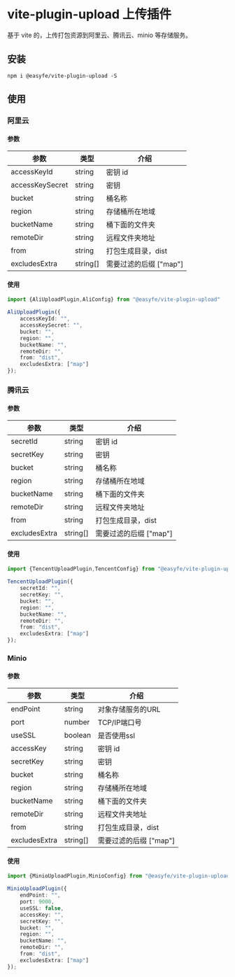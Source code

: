 # vite-plugin-upload 上传插件

基于 vite 的，上传打包资源到阿里云、腾讯云、minio 等存储服务。

## 安装

`npm i @easyfe/vite-plugin-upload -S`

## 使用

### 阿里云

#### 参数

| 参数            | 类型     | 介绍                   |
| --------------- | -------- | ---------------------- |
| accessKeyId     | string   | 密钥 id                |
| accessKeySecret | string   | 密钥                   |
| bucket          | string   | 桶名称                 |
| region          | string   | 存储桶所在地域         |
| bucketName      | string   | 桶下面的文件夹         |
| remoteDir       | string   | 远程文件夹地址         |
| from            | string   | 打包生成目录，dist     |
| excludesExtra   | string[] | 需要过滤的后缀 ["map"] |

#### 使用

```typescript
import {AliUploadPlugin,AliConfig} from "@easyfe/vite-plugin-upload"

AliUploadPlugin({
    accessKeyId: "",
    accessKeySecret: "",
    bucket: "",
    region: "",
    bucketName: "",
    remoteDir: "",
    from: "dist",
    excludesExtra: ["map"]
});
```



### 腾讯云

#### 参数

| 参数          | 类型     | 介绍                   |
| ------------- | -------- | ---------------------- |
| secretId      | string   | 密钥 id                |
| secretKey     | string   | 密钥                   |
| bucket        | string   | 桶名称                 |
| region        | string   | 存储桶所在地域         |
| bucketName    | string   | 桶下面的文件夹         |
| remoteDir     | string   | 远程文件夹地址         |
| from          | string   | 打包生成目录，dist     |
| excludesExtra | string[] | 需要过滤的后缀 ["map"] |

#### 使用

```typescript
import {TencentUploadPlugin,TencentConfig} from "@easyfe/vite-plugin-upload"

TencentUploadPlugin({
    secretId: "",
    secretKey: "",
    bucket: "",
    region: "",
    bucketName: "",
    remoteDir: "",
    from: "dist",
    excludesExtra: ["map"]
});
```



### Minio

#### 参数

| 参数          | 类型     | 介绍                   |
| ------------- | -------- | ---------------------- |
| endPoint      | string   | 对象存储服务的URL      |
| port          | number   | TCP/IP端口号           |
| useSSL        | boolean  | 是否使用ssl            |
| accessKey     | string   | 密钥 id                |
| secretKey     | string   | 密钥                   |
| bucket        | string   | 桶名称                 |
| region        | string   | 存储桶所在地域         |
| bucketName    | string   | 桶下面的文件夹         |
| remoteDir     | string   | 远程文件夹地址         |
| from          | string   | 打包生成目录，dist     |
| excludesExtra | string[] | 需要过滤的后缀 ["map"] |

#### 使用

```typescript
import {MinioUploadPlugin,MinioConfig} from "@easyfe/vite-plugin-upload"

MinioUploadPlugin({
    endPoint: "",
    port: 9000,
    useSSL: false,
    accessKey: "",
    secretKey: "",
    bucket: "",
    region: "",
    bucketName: "",
    remoteDir: "",
    from: "dist",
    excludesExtra: ["map"]
});
```

